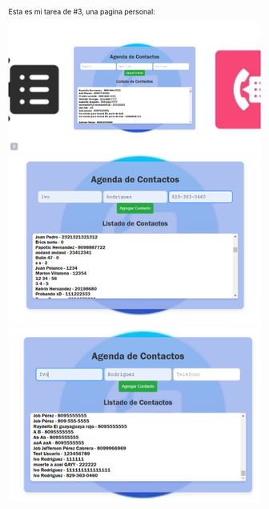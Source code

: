 Esta es mi tarea de #3, una pagina personal:

![Mi captura 1](/img/imageCOmoquedo.png)
![Mi captura 2](/img/prueba.png)
![Mi captura 3](/img/image.png)
